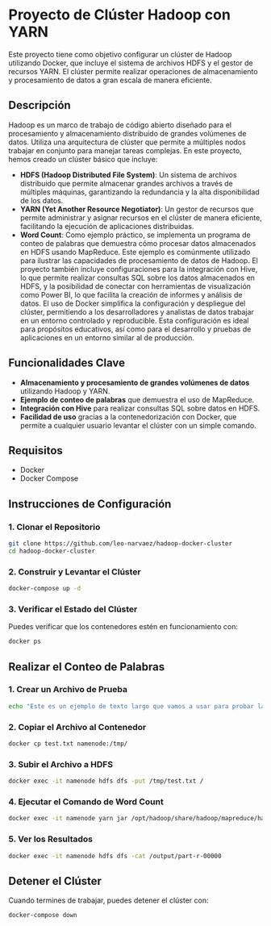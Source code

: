# Proyecto de Clúster Hadoop con YARN
Este proyecto tiene como objetivo configurar un clúster de Hadoop utilizando Docker, que incluye el sistema de archivos HDFS y el gestor de recursos YARN. El clúster permite realizar operaciones de almacenamiento y procesamiento de datos a gran escala de manera eficiente. 
## Descripción
Hadoop es un marco de trabajo de código abierto diseñado para el procesamiento y almacenamiento distribuido de grandes volúmenes de datos. Utiliza una arquitectura de clúster que permite a múltiples nodos trabajar en conjunto para manejar tareas complejas. En este proyecto, hemos creado un clúster básico que incluye:
- **HDFS (Hadoop Distributed File System)**: Un sistema de archivos distribuido que permite almacenar grandes archivos a través de múltiples máquinas, garantizando la redundancia y la alta disponibilidad de los datos.
- **YARN (Yet Another Resource Negotiator)**: Un gestor de recursos que permite administrar y asignar recursos en el clúster de manera eficiente, facilitando la ejecución de aplicaciones distribuidas.
- **Word Count**: Como ejemplo práctico, se implementa un programa de conteo de palabras que demuestra cómo procesar datos almacenados en HDFS usando MapReduce. Este ejemplo es comúnmente utilizado para ilustrar las capacidades de procesamiento de datos de Hadoop.
El proyecto también incluye configuraciones para la integración con Hive, lo que permite realizar consultas SQL sobre los datos almacenados en HDFS, y la posibilidad de conectar con herramientas de visualización como Power BI, lo que facilita la creación de informes y análisis de datos.
El uso de Docker simplifica la configuración y despliegue del clúster, permitiendo a los desarrolladores y analistas de datos trabajar en un entorno controlado y reproducible. Esta configuración es ideal para propósitos educativos, así como para el desarrollo y pruebas de aplicaciones en un entorno similar al de producción.

## Funcionalidades Clave

- **Almacenamiento y procesamiento de grandes volúmenes de datos** utilizando Hadoop y YARN.
- **Ejemplo de conteo de palabras** que demuestra el uso de MapReduce.
- **Integración con Hive** para realizar consultas SQL sobre datos en HDFS.
- **Facilidad de uso** gracias a la contenedorización con Docker, que permite a cualquier usuario levantar el clúster con un simple comando.

## Requisitos

- Docker
- Docker Compose

## Instrucciones de Configuración
### 1. Clonar el Repositorio
```bash
git clone https://github.com/leo-narvaez/hadoop-docker-cluster
cd hadoop-docker-cluster
```
### 2. Construir y Levantar el Clúster
```bash
docker-compose up -d
```
### 3. Verificar el Estado del Clúster
Puedes verificar que los contenedores estén en funcionamiento con:
```bash
docker ps
```

## Realizar el Conteo de Palabras
### 1. Crear un Archivo de Prueba
```bash
echo "Este es un ejemplo de texto largo que vamos a usar para probar la funcionalidad de Word Count en Hadoop." > test.txt
```
### 2. Copiar el Archivo al Contenedor
```bash
docker cp test.txt namenode:/tmp/
```
### 3. Subir el Archivo a HDFS
```bash
docker exec -it namenode hdfs dfs -put /tmp/test.txt /
```
### 4. Ejecutar el Comando de Word Count
```bash
docker exec -it namenode yarn jar /opt/hadoop/share/hadoop/mapreduce/hadoop-mapreduce-examples-3.3.5.jar wordcount /test.txt /output
```
### 5. Ver los Resultados
```bash
docker exec -it namenode hdfs dfs -cat /output/part-r-00000
```
## Detener el Clúster
Cuando termines de trabajar, puedes detener el clúster con:
```bash
docker-compose down
```

